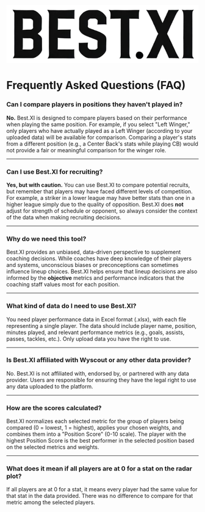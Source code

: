 ![Best.XI Logo](best_xi_logo.png)

# Frequently Asked Questions (FAQ)

### Can I compare players in positions they haven't played in?
**No.** Best.XI is designed to compare players based on their performance when playing the same position. For example, if you select "Left Winger," only players who have actually played as a Left Winger (according to your uploaded data) will be available for comparison. Comparing a player's stats from a different position (e.g., a Center Back's stats while playing CB) would not provide a fair or meaningful comparison for the winger role.

---

### Can I use Best.XI for recruiting?
**Yes, but with caution.** You can use Best.XI to compare potential recruits, but remember that players may have faced different levels of competition. For example, a striker in a lower league may have better stats than one in a higher league simply due to the quality of opposition. Best.XI does **not** adjust for strength of schedule or opponent, so always consider the context of the data when making recruiting decisions.

---

### Why do we need this tool?
Best.XI provides an unbiased, data-driven perspective to supplement coaching decisions. While coaches have deep knowledge of their players and systems, unconscious biases or preconceptions can sometimes influence lineup choices. Best.XI helps ensure that lineup decisions are also informed by the **objective** metrics and performance indicators that the coaching staff values most for each position.

---

### What kind of data do I need to use Best.XI?
You need player performance data in Excel format (.xlsx), with each file representing a single player. The data should include player name, position, minutes played, and relevant performance metrics (e.g., goals, assists, passes, tackles, etc.). Only upload data you have the right to use.

---

### Is Best.XI affiliated with Wyscout or any other data provider?
No. Best.XI is not affiliated with, endorsed by, or partnered with any data provider. Users are responsible for ensuring they have the legal right to use any data uploaded to the platform.

---

### How are the scores calculated?
Best.XI normalizes each selected metric for the group of players being compared (0 = lowest, 1 = highest), applies your chosen weights, and combines them into a "Position Score" (0-10 scale). The player with the highest Position Score is the best performer in the selected position based on the selected metrics and weights.

---

### What does it mean if all players are at 0 for a stat on the radar plot?
If all players are at 0 for a stat, it means every player had the same value for that stat in the data provided. There was no difference to compare for that metric among the selected players.
